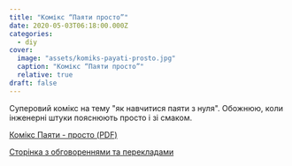 ```yaml
---
title: "Комікс “Паяти просто”"
date: 2020-05-03T06:18:00.000Z
categories:
  - diy
cover:
  image: "assets/komiks-payati-prosto.jpg"
  caption: "Комікс “Паяти просто”"
  relative: true
draft: false
---
```


Суперовий комікс на тему "як навчитися паяти з нуля". Обожнюю, коли інженерні штуки пояснюють просто і зі смаком.

[Комікс Паяти - просто (PDF)](assets/komiks-payati-prosto-pdf.pdf)

[Сторінка з обговореннями та перекладами](https://mightyohm.com/blog/2011/04/soldering-is-easy-comic-book/)
